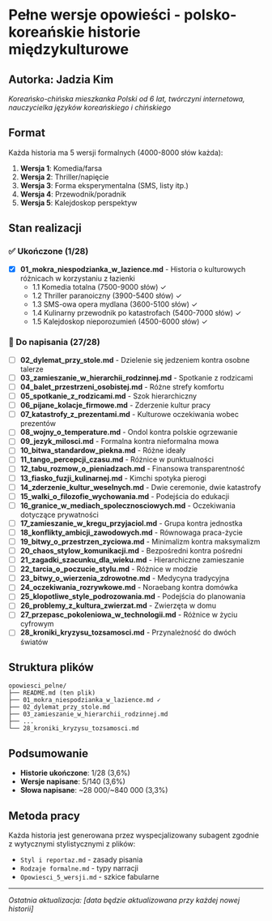 # Pełne wersje opowieści - polsko-koreańskie historie międzykulturowe

## Autorka: Jadzia Kim
*Koreańsko-chińska mieszkanka Polski od 6 lat, twórczyni internetowa, nauczycielka języków koreańskiego i chińskiego*

## Format
Każda historia ma 5 wersji formalnych (4000-8000 słów każda):
1. **Wersja 1**: Komedia/farsa
2. **Wersja 2**: Thriller/napięcie
3. **Wersja 3**: Forma eksperymentalna (SMS, listy itp.)
4. **Wersja 4**: Przewodnik/poradnik
5. **Wersja 5**: Kalejdoskop perspektyw

## Stan realizacji

### ✅ Ukończone (1/28)
- [x] **01_mokra_niespodzianka_w_lazience.md** - Historia o kulturowych różnicach w korzystaniu z łazienki
  - 1.1 Komedia totalna (7500-9000 słów) ✓
  - 1.2 Thriller paranoiczny (3900-5400 słów) ✓
  - 1.3 SMS-owa opera mydlana (3600-5100 słów) ✓
  - 1.4 Kulinarny przewodnik po katastrofach (5400-7000 słów) ✓
  - 1.5 Kalejdoskop nieporozumień (4500-6000 słów) ✓

### 📝 Do napisania (27/28)
- [ ] **02_dylemat_przy_stole.md** - Dzielenie się jedzeniem kontra osobne talerze
- [ ] **03_zamieszanie_w_hierarchii_rodzinnej.md** - Spotkanie z rodzicami
- [ ] **04_balet_przestrzeni_osobistej.md** - Różne strefy komfortu
- [ ] **05_spotkanie_z_rodzicami.md** - Szok hierarchiczny
- [ ] **06_pijane_kolacje_firmowe.md** - Zderzenie kultur pracy
- [ ] **07_katastrofy_z_prezentami.md** - Kulturowe oczekiwania wobec prezentów
- [ ] **08_wojny_o_temperature.md** - Ondol kontra polskie ogrzewanie
- [ ] **09_jezyk_milosci.md** - Formalna kontra nieformalna mowa
- [ ] **10_bitwa_standardow_piekna.md** - Różne ideały
- [ ] **11_tango_percepcji_czasu.md** - Różnice w punktualności
- [ ] **12_tabu_rozmow_o_pieniadzach.md** - Finansowa transparentność
- [ ] **13_fiasko_fuzji_kulinarnej.md** - Kimchi spotyka pierogi
- [ ] **14_zderzenie_kultur_weselnych.md** - Dwie ceremonie, dwie katastrofy
- [ ] **15_walki_o_filozofie_wychowania.md** - Podejścia do edukacji
- [ ] **16_granice_w_mediach_spolecznosciowych.md** - Oczekiwania dotyczące prywatności
- [ ] **17_zamieszanie_w_kregu_przyjaciol.md** - Grupa kontra jednostka
- [ ] **18_konflikty_ambicji_zawodowych.md** - Równowaga praca-życie
- [ ] **19_bitwy_o_przestrzen_zyciowa.md** - Minimalizm kontra maksymalizm
- [ ] **20_chaos_stylow_komunikacji.md** - Bezpośredni kontra pośredni
- [ ] **21_zagadki_szacunku_dla_wieku.md** - Hierarchiczne zamieszanie
- [ ] **22_tarcia_o_poczucie_stylu.md** - Różnice w modzie
- [ ] **23_bitwy_o_wierzenia_zdrowotne.md** - Medycyna tradycyjna
- [ ] **24_oczekiwania_rozrywkowe.md** - Noraebang kontra domówka
- [ ] **25_klopotliwe_style_podrozowania.md** - Podejścia do planowania
- [ ] **26_problemy_z_kultura_zwierzat.md** - Zwierzęta w domu
- [ ] **27_przepasc_pokoleniowa_w_technologii.md** - Różnice w życiu cyfrowym
- [ ] **28_kroniki_kryzysu_tozsamosci.md** - Przynależność do dwóch światów

## Struktura plików
```
opowiesci_pelne/
├── README.md (ten plik)
├── 01_mokra_niespodzianka_w_lazience.md ✓
├── 02_dylemat_przy_stole.md
├── 03_zamieszanie_w_hierarchii_rodzinnej.md
├── ...
└── 28_kroniki_kryzysu_tozsamosci.md
```

## Podsumowanie
- **Historie ukończone**: 1/28 (3,6%)
- **Wersje napisane**: 5/140 (3,6%)
- **Słowa napisane**: ~28 000/~840 000 (3,3%)

## Metoda pracy
Każda historia jest generowana przez wyspecjalizowany subagent zgodnie z wytycznymi stylistycznymi z plików:
- `Styl i reportaz.md` - zasady pisania
- `Rodzaje formalne.md` - typy narracji
- `Opowiesci_5_wersji.md` - szkice fabularne

---
*Ostatnia aktualizacja: [data będzie aktualizowana przy każdej nowej historii]*